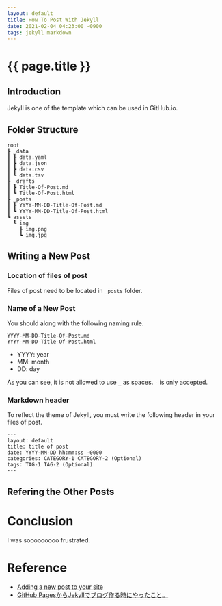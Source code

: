 ```yaml
---
layout: default
title: How To Post With Jekyll
date: 2021-02-04 04:23:00 -0900
tags: jekyll markdown
---
```


# {{ page.title }}
## Introduction
Jekyll is one of the template which can be used in GitHub.io.

## Folder Structure
```
root
┣ _data
┃ ┣ data.yaml
┃ ┣ data.json
┃ ┣ data.csv
┃ ┗ data.tsv
┣ _drafts
┃ ┣ Title-Of-Post.md
┃ ┗ Title-Of-Post.html
┣ _posts
┃ ┣ YYYY-MM-DD-Title-Of-Post.md
┃ ┗ YYYY-MM-DD-Title-Of-Post.html
┗ assets
  ┗ img
    ┣ img.png
    ┗ img.jpg
```

## Writing a New Post
### Location of files of post
Files of post need to be located in `_posts` folder.
### Name of a New Post
You should along with the following naming rule.
```
YYYY-MM-DD-Title-Of-Post.md
YYYY-MM-DD-Title-Of-Post.html
```
- YYYY: year
- MM: month
- DD: day

As you can see, it is not allowed to use `_` as spaces. `-` is only accepted.
### Markdown header
To reflect the theme of Jekyll, you must write the following header in your files of post.
```
---
layout: default
title: title of post
date: YYYY-MM-DD hh:mm:ss -0000
categories: CATEGORY-1 CATEGORY-2 (Optional)
tags: TAG-1 TAG-2 (Optional)
---
```

## Refering the Other Posts

# Conclusion
I was sooooooooo frustrated.

# Reference
- [Adding a new post to your site](https://docs.github.com/en/github/working-with-github-pages/adding-content-to-your-github-pages-site-using-jekyll#adding-a-new-post-to-your-site)
- [GitHub PagesからJekyllでブログ作る時にやったこと。](https://hayateasdf.hatenablog.com/entry/2018/08/09/182327)